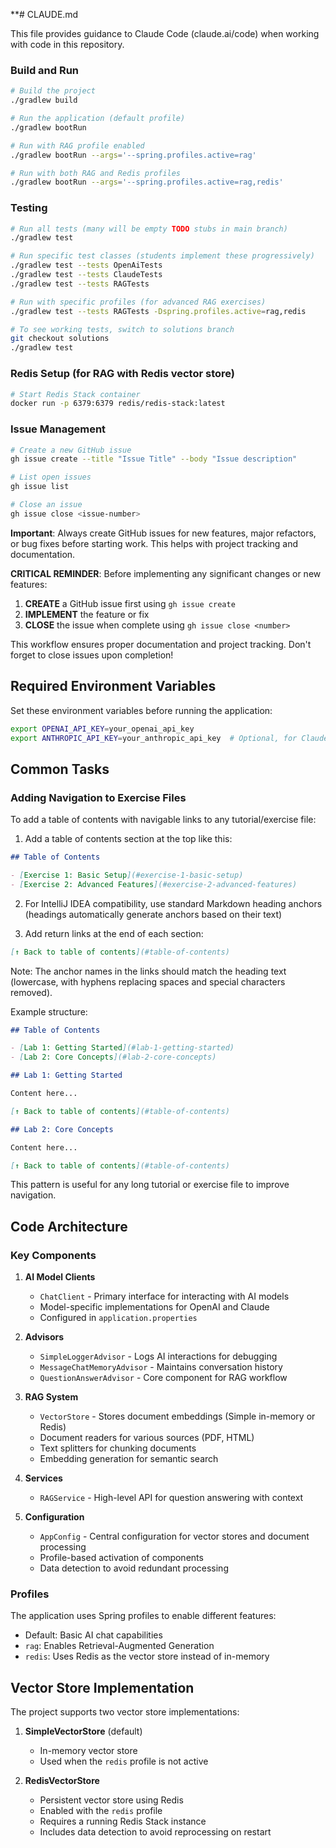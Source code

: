 **# CLAUDE.md

This file provides guidance to Claude Code (claude.ai/code) when working with code in this repository.


### Build and Run

```bash
# Build the project
./gradlew build

# Run the application (default profile)
./gradlew bootRun

# Run with RAG profile enabled
./gradlew bootRun --args='--spring.profiles.active=rag'

# Run with both RAG and Redis profiles
./gradlew bootRun --args='--spring.profiles.active=rag,redis'
```

### Testing

```bash
# Run all tests (many will be empty TODO stubs in main branch)
./gradlew test

# Run specific test classes (students implement these progressively)
./gradlew test --tests OpenAiTests
./gradlew test --tests ClaudeTests
./gradlew test --tests RAGTests

# Run with specific profiles (for advanced RAG exercises)
./gradlew test --tests RAGTests -Dspring.profiles.active=rag,redis

# To see working tests, switch to solutions branch
git checkout solutions
./gradlew test
```

### Redis Setup (for RAG with Redis vector store)

```bash
# Start Redis Stack container
docker run -p 6379:6379 redis/redis-stack:latest
```

### Issue Management

```bash
# Create a new GitHub issue
gh issue create --title "Issue Title" --body "Issue description"

# List open issues
gh issue list

# Close an issue
gh issue close <issue-number>
```

**Important**: Always create GitHub issues for new features, major refactors, or bug fixes before starting work. This helps with project tracking and documentation.

**CRITICAL REMINDER**: Before implementing any significant changes or new features:
1. **CREATE** a GitHub issue first using `gh issue create`
2. **IMPLEMENT** the feature or fix
3. **CLOSE** the issue when complete using `gh issue close <number>`

This workflow ensures proper documentation and project tracking. Don't forget to close issues upon completion!

## Required Environment Variables

Set these environment variables before running the application:

```bash
export OPENAI_API_KEY=your_openai_api_key
export ANTHROPIC_API_KEY=your_anthropic_api_key  # Optional, for Claude exercises
```

## Common Tasks

### Adding Navigation to Exercise Files

To add a table of contents with navigable links to any tutorial/exercise file:

1. Add a table of contents section at the top like this:
```markdown
## Table of Contents

- [Exercise 1: Basic Setup](#exercise-1-basic-setup)
- [Exercise 2: Advanced Features](#exercise-2-advanced-features)
```

2. For IntelliJ IDEA compatibility, use standard Markdown heading anchors (headings automatically generate anchors based on their text)

3. Add return links at the end of each section:
```markdown
[↑ Back to table of contents](#table-of-contents)
```

Note: The anchor names in the links should match the heading text (lowercase, with hyphens replacing spaces and special characters removed).

Example structure:
```markdown
## Table of Contents

- [Lab 1: Getting Started](#lab-1-getting-started)
- [Lab 2: Core Concepts](#lab-2-core-concepts)

## Lab 1: Getting Started

Content here...

[↑ Back to table of contents](#table-of-contents)

## Lab 2: Core Concepts

Content here...

[↑ Back to table of contents](#table-of-contents)
```

This pattern is useful for any long tutorial or exercise file to improve navigation.

## Code Architecture

### Key Components

1. **AI Model Clients**
   - `ChatClient` - Primary interface for interacting with AI models
   - Model-specific implementations for OpenAI and Claude
   - Configured in `application.properties`

2. **Advisors**
   - `SimpleLoggerAdvisor` - Logs AI interactions for debugging
   - `MessageChatMemoryAdvisor` - Maintains conversation history
   - `QuestionAnswerAdvisor` - Core component for RAG workflow

3. **RAG System**
   - `VectorStore` - Stores document embeddings (Simple in-memory or Redis)
   - Document readers for various sources (PDF, HTML)
   - Text splitters for chunking documents
   - Embedding generation for semantic search

4. **Services**
   - `RAGService` - High-level API for question answering with context

5. **Configuration**
   - `AppConfig` - Central configuration for vector stores and document processing
   - Profile-based activation of components
   - Data detection to avoid redundant processing

### Profiles

The application uses Spring profiles to enable different features:

- Default: Basic AI chat capabilities
- `rag`: Enables Retrieval-Augmented Generation
- `redis`: Uses Redis as the vector store instead of in-memory

## Vector Store Implementation

The project supports two vector store implementations:

1. **SimpleVectorStore** (default)
   - In-memory vector store
   - Used when the `redis` profile is not active

2. **RedisVectorStore** 
   - Persistent vector store using Redis
   - Enabled with the `redis` profile
   - Requires a running Redis Stack instance
   - Includes data detection to avoid reprocessing on restart

